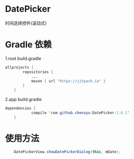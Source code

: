 # DatePicker
时间选择控件(滚动式)


# Gradle 依赖

1.root build.gradle

```java
allprojects {
		repositories {
			...
			maven { url "https://jitpack.io" }
		}
	}
```

2.app build.gradle

```java
dependencies {
	        compile 'com.github.chenxyu:DatePicker:1.0.1'
	}
```


# 使用方法

```java
    DatePickerView.showDatePickerDialog(this, mDate);
```
